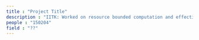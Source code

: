 ```yaml
---
title : "Project Title"
description : "IITK: Worked on resource bounded computation and effective measure theory (Ongoing)"
people : "150204"
field : "??"
---
```

